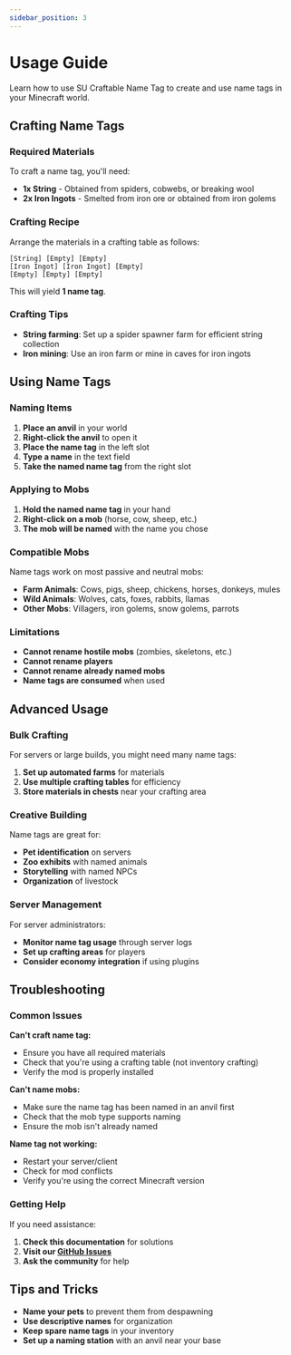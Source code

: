 ```yaml
---
sidebar_position: 3
---
```


# Usage Guide

Learn how to use SU Craftable Name Tag to create and use name tags in your Minecraft world.

## Crafting Name Tags

### Required Materials

To craft a name tag, you'll need:

- **1x String** - Obtained from spiders, cobwebs, or breaking wool
- **2x Iron Ingots** - Smelted from iron ore or obtained from iron golems

### Crafting Recipe

Arrange the materials in a crafting table as follows:

```
[String] [Empty] [Empty]
[Iron Ingot] [Iron Ingot] [Empty]
[Empty] [Empty] [Empty]
```

This will yield **1 name tag**.

### Crafting Tips

- **String farming**: Set up a spider spawner farm for efficient string collection
- **Iron mining**: Use an iron farm or mine in caves for iron ingots

## Using Name Tags

### Naming Items

1. **Place an anvil** in your world
2. **Right-click the anvil** to open it
3. **Place the name tag** in the left slot
4. **Type a name** in the text field
5. **Take the named name tag** from the right slot

### Applying to Mobs

1. **Hold the named name tag** in your hand
2. **Right-click on a mob** (horse, cow, sheep, etc.)
3. **The mob will be named** with the name you chose

### Compatible Mobs

Name tags work on most passive and neutral mobs:

- **Farm Animals**: Cows, pigs, sheep, chickens, horses, donkeys, mules
- **Wild Animals**: Wolves, cats, foxes, rabbits, llamas
- **Other Mobs**: Villagers, iron golems, snow golems, parrots

### Limitations

- **Cannot rename hostile mobs** (zombies, skeletons, etc.)
- **Cannot rename players**
- **Cannot rename already named mobs**
- **Name tags are consumed** when used

## Advanced Usage

### Bulk Crafting

For servers or large builds, you might need many name tags:

1. **Set up automated farms** for materials
2. **Use multiple crafting tables** for efficiency
3. **Store materials in chests** near your crafting area

### Creative Building

Name tags are great for:

- **Pet identification** on servers
- **Zoo exhibits** with named animals
- **Storytelling** with named NPCs
- **Organization** of livestock

### Server Management

For server administrators:

- **Monitor name tag usage** through server logs
- **Set up crafting areas** for players
- **Consider economy integration** if using plugins

## Troubleshooting

### Common Issues

**Can't craft name tag:**
- Ensure you have all required materials
- Check that you're using a crafting table (not inventory crafting)
- Verify the mod is properly installed

**Can't name mobs:**
- Make sure the name tag has been named in an anvil first
- Check that the mob type supports naming
- Ensure the mob isn't already named

**Name tag not working:**
- Restart your server/client
- Check for mod conflicts
- Verify you're using the correct Minecraft version

### Getting Help

If you need assistance:

1. **Check this documentation** for solutions
2. **Visit our [GitHub Issues](https://github.com/survivorsunited/mods-su-craftable-name-tag/issues)**
3. **Ask the community** for help

## Tips and Tricks

- **Name your pets** to prevent them from despawning
- **Use descriptive names** for organization
- **Keep spare name tags** in your inventory
- **Set up a naming station** with an anvil near your base 